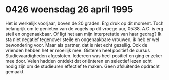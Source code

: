 # 0426 woensdag 26 april 1995
Het is werkelijk voorjaar, boven de 20 graden. Erg druk op dit moment. Toch belangrijk om te genieten van de vogels op dit vroege uur, 05:38. A.C. is erg steil en ongenaakbaar. Of ligt het aan mijn interpretatie van haar gedrag? Ik sta niet negatief tegenover steile en ongenaakbare vrouwen, ik heb er wel bewondering voor. Maar als partner, dat is niet echt gezellig. Ook de vrienden hebben het er moeilijk mee. Gisteren heel positief de cursus Studievaardigheden afgesloten. Iedereen was heel positief en ging er zeker mee door. Velen hadden ontdekt dat oriënteren en selectief lezen echt nodig zijn om de studieuren effectief te maken. Geen afsluitende opdracht gemaakt. 